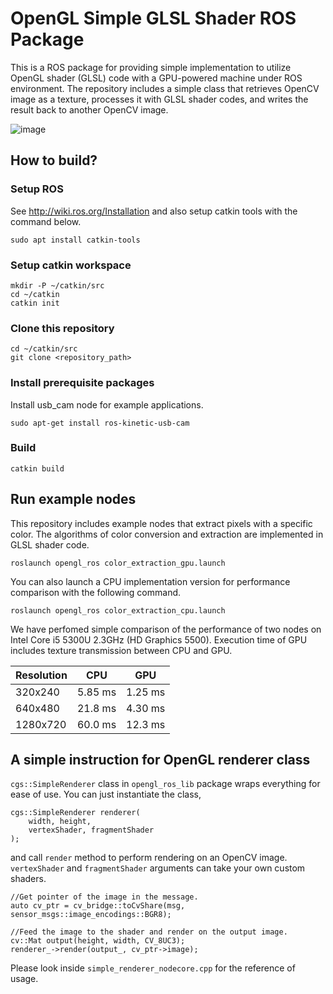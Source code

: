 # OpenGL Simple GLSL Shader ROS Package
This is a ROS package for providing simple implementation to utilize OpenGL shader (GLSL) code 
with a GPU-powered machine under ROS environment. The repository includes 
a simple class that retrieves OpenCV image as a texture, processes it with GLSL shader codes, 
and writes the result back to another OpenCV image.

![image](./doc/image.png)

## How to build?

### Setup ROS 
See http://wiki.ros.org/Installation and also setup catkin tools with the command below.

```
sudo apt install catkin-tools
```

### Setup catkin workspace
```
mkdir -P ~/catkin/src
cd ~/catkin
catkin init
```
### Clone this repository
```
cd ~/catkin/src
git clone <repository_path>
```

### Install prerequisite packages
Install usb_cam node for example applications.
```
sudo apt-get install ros-kinetic-usb-cam
```

### Build
```
catkin build
```

## Run example nodes
This repository includes example nodes that extract pixels with a specific color.
The algorithms of color conversion and extraction are implemented in GLSL shader code.

```
roslaunch opengl_ros color_extraction_gpu.launch
```

You can also launch a CPU implementation version for performance comparison 
with the following command.
```
roslaunch opengl_ros color_extraction_cpu.launch
```

We have perfomed simple comparison of the performance of two nodes on Intel Core i5 5300U 2.3GHz (HD Graphics 5500).
Execution time of GPU includes texture transmission between CPU and GPU.

| Resolution | CPU     | GPU     |
|------------|---------|---------|
| 320x240    | 5.85 ms | 1.25 ms |
| 640x480    | 21.8 ms | 4.30 ms |
| 1280x720   | 60.0 ms | 12.3 ms |

## A simple instruction for OpenGL renderer class

`cgs::SimpleRenderer` class in `opengl_ros_lib` package wraps everything for ease of use.
You can just instantiate the class, 

```
cgs::SimpleRenderer renderer(
    width, height, 
    vertexShader, fragmentShader
);
```

and call `render` method to perform rendering on an OpenCV image. 
`vertexShader` and `fragmentShader` arguments can take your own custom shaders.

```
//Get pointer of the image in the message.
auto cv_ptr = cv_bridge::toCvShare(msg, sensor_msgs::image_encodings::BGR8);

//Feed the image to the shader and render on the output image.
cv::Mat output(height, width, CV_8UC3);
renderer_->render(output_, cv_ptr->image);
```

Please look inside `simple_renderer_nodecore.cpp` for the reference of usage.

